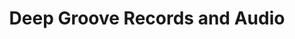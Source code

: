 ---
title: "Deep Groove Records and Audio"
url: /phoenixville/deep-groove-records-and-audio/
shop: Musik
---